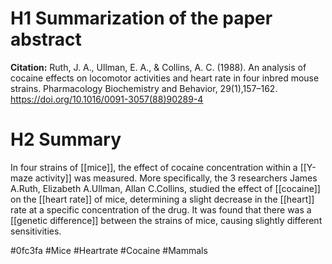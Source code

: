 # H1 **Summarization of the paper abstract** 
**Citation:** Ruth, J. A., Ullman, E. A., & Collins, A. C. (1988). An analysis of cocaine effects on locomotor activities and heart rate in four inbred mouse strains. Pharmacology Biochemistry and Behavior, 29(1),157–162. https://doi.org/10.1016/0091-3057(88)90289-4
# H2 **Summary**
 In four strains of [[mice]], the effect of cocaine concentration within a [[Y-maze activity]] was measured. More specifically, the 3 researchers James A.Ruth, Elizabeth A.Ullman, Allan C.Collins, studied the effect of [[cocaine]] on the [[heart rate]] of mice, determining a slight decrease in the [[heart]] rate at a specific concentration of the drug. It was found that there was a [[genetic difference]] between the strains of mice, causing slightly different  sensitivities.
 
#0fc3fa
#Mice
#Heartrate
#Cocaine
#Mammals

